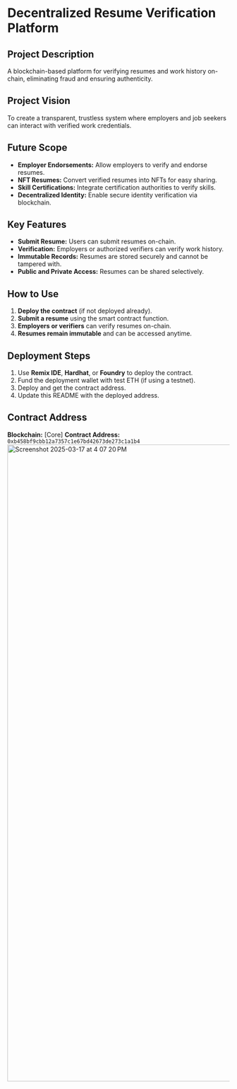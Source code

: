 # Decentralized Resume Verification Platform  


## Project Description  
A blockchain-based platform for verifying resumes and work history on-chain, eliminating fraud and ensuring authenticity.

## Project Vision  
To create a transparent, trustless system where employers and job seekers can interact with verified work credentials.

## Future Scope  
- **Employer Endorsements:** Allow employers to verify and endorse resumes.  
- **NFT Resumes:** Convert verified resumes into NFTs for easy sharing.  
- **Skill Certifications:** Integrate certification authorities to verify skills.  
- **Decentralized Identity:** Enable secure identity verification via blockchain.  

## Key Features  
- **Submit Resume:** Users can submit resumes on-chain.  
- **Verification:** Employers or authorized verifiers can verify work history.  
- **Immutable Records:** Resumes are stored securely and cannot be tampered with.  
- **Public and Private Access:** Resumes can be shared selectively.  

## How to Use  
1. **Deploy the contract** (if not deployed already).  
2. **Submit a resume** using the smart contract function.  
3. **Employers or verifiers** can verify resumes on-chain.  
4. **Resumes remain immutable** and can be accessed anytime.  

## Deployment Steps  
1. Use **Remix IDE**, **Hardhat**, or **Foundry** to deploy the contract.  
2. Fund the deployment wallet with test ETH (if using a testnet).  
3. Deploy and get the contract address.  
4. Update this README with the deployed address.
   
## Contract Address  
**Blockchain:** [Core]
**Contract Address:** `0xb458bf9cbb12a7357c1e67bd42673de273c1a1b4`  
<img width="1440" alt="Screenshot 2025-03-17 at 4 07 20 PM" src="https://github.com/user-attachments/assets/c9cec668-cbd9-4d8e-a7ee-d422502fc99f" />




